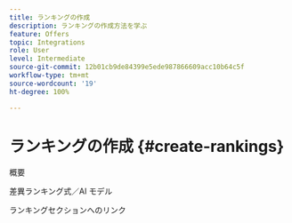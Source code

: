 ```yaml
---
title: ランキングの作成
description: ランキングの作成方法を学ぶ
feature: Offers
topic: Integrations
role: User
level: Intermediate
source-git-commit: 12b01cb9de84399e5ede987866609acc10b64c5f
workflow-type: tm+mt
source-wordcount: '19'
ht-degree: 100%

---
```


# ランキングの作成 {#create-rankings}

概要

差異ランキング式／AI モデル

ランキングセクションへのリンク